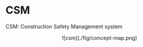 # CSM
CSM: Construction Safety Management system

 <p align="center">
    ![csm](./fig/concept-map.png)
 </p>


